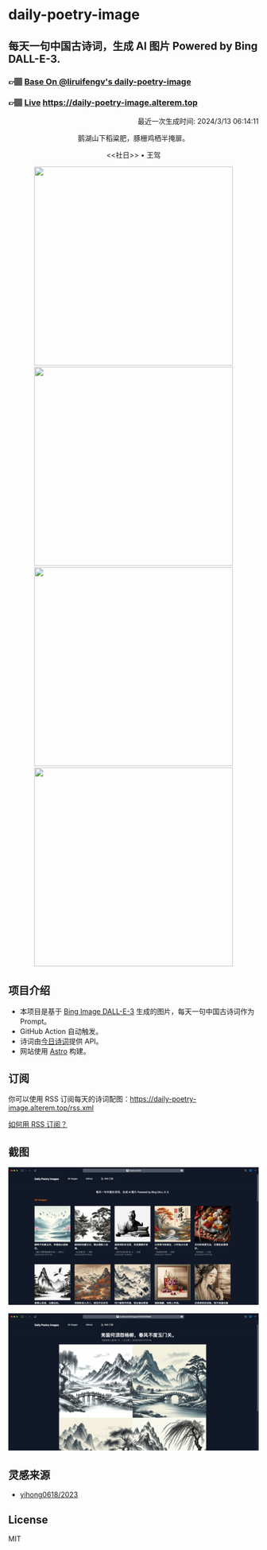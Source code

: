 
# daily-poetry-image

## 每天一句中国古诗词，生成 AI 图片 Powered by Bing DALL-E-3.

### 👉🏽 [Base On @liruifengv's daily-poetry-image](https://github.com/liruifengv/daily-poetry-image)

### 👉🏽 [Live](https://daily-poetry-image.alterem.top/) https://daily-poetry-image.alterem.top

<p align="right">
  最近一次生成时间: 2024/3/13 06:14:11
</p>
<p align="center">
鹅湖山下稻粱肥，豚栅鸡栖半掩扉。
</p>
<p align="center">
<<社日>> • 王驾
</p>
<p align="center">
<img src="https://tse3.mm.bing.net/th/id/OIG3.hQB6lBu416ywBgOrb7ft" height="400" width="400" />
<img src="https://tse2.mm.bing.net/th/id/OIG3.0QyfTSAYVb3JzYbJaIEw" height="400" width="400" />
<img src="https://tse4.mm.bing.net/th/id/OIG3.uyPe3QU8OptTVF.oQhcG" height="400" width="400" />
<img src="https://tse4.mm.bing.net/th/id/OIG3.iqmeSRmBpaJUHnF4Nlub" height="400" width="400" />
</p>

## 项目介绍

-   本项目是基于 [Bing Image DALL-E-3](https://www.bing.com/images/create) 生成的图片，每天一句中国古诗词作为 Prompt。
-   GitHub Action 自动触发。
-   诗词由[今日诗词](https://www.jinrishici.com/)提供 API。
-   网站使用 [Astro](https://astro.build) 构建。

## 订阅

你可以使用 RSS 订阅每天的诗词配图：https://daily-poetry-image.alterem.top/rss.xml

[如何用 RSS 订阅？](https://zhuanlan.zhihu.com/p/55026716)

## 截图

![图片列表](./screenshots/Snipaste_2023-12-28_21-00-26.png)

![图片详情](./screenshots/Snipaste_2023-12-28_21-00-53.png)

## 灵感来源

-   [yihong0618/2023](https://github.com/yihong0618/2023)

## License

MIT
